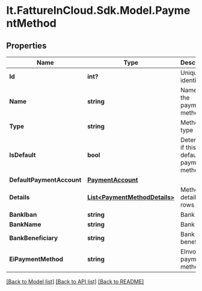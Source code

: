 # It.FattureInCloud.Sdk.Model.PaymentMethod

## Properties

Name | Type | Description | Notes
------------ | ------------- | ------------- | -------------
**Id** | **int?** | Unique identifier | [optional] 
**Name** | **string** | Name of the payment method | [optional] 
**Type** | **string** | Method type | [optional] [default to TypeEnum.Standard]
**IsDefault** | **bool** | Determines if this is the default payment method. | [optional] 
**DefaultPaymentAccount** | [**PaymentAccount**](PaymentAccount.md) |  | [optional] 
**Details** | [**List&lt;PaymentMethodDetails&gt;**](PaymentMethodDetails.md) | Method details rows | [optional] 
**BankIban** | **string** | Bank iban | [optional] 
**BankName** | **string** | Bank name | [optional] 
**BankBeneficiary** | **string** | Bank beneficiary | [optional] 
**EiPaymentMethod** | **string** | EInvoice payment method | [optional] 

[[Back to Model list]](../README.md#documentation-for-models) [[Back to API list]](../README.md#documentation-for-api-endpoints) [[Back to README]](../README.md)

